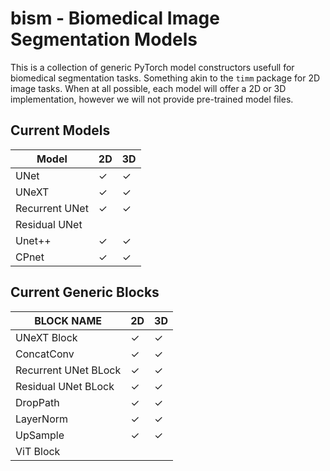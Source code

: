 # bism - Biomedical Image Segmentation Models

This is a collection of generic PyTorch model constructors usefull for biomedical segmentation tasks. 
Something akin to the `timm` package for 2D image tasks. 
When at all possible, each model will offer a 2D or 3D implementation, however we will not provide pre-trained model files. 

Current Models
---------------

| Model          | 2D  | 3D  |
|----------------|-----|-----|
| UNet           | ✓   | ✓   |
| UNeXT          | ✓   | ✓   |
| Recurrent UNet | ✓   | ✓   |
| Residual UNet  |     |     |
| Unet++         | ✓   | ✓   |
| CPnet          | ✓   | ✓   |


Current Generic Blocks
----------------------

| BLOCK NAME           | 2D   | 3D  |
|----------------------|------|-----|
| UNeXT Block          | ✓    | ✓   |
| ConcatConv           | ✓    | ✓   |
| Recurrent UNet BLock | ✓    | ✓   |
| Residual UNet BLock  | ✓    | ✓   |
| DropPath             | ✓    | ✓   |
| LayerNorm            | ✓    | ✓   |
| UpSample             | ✓    | ✓   |
| ViT Block            |      |     |


